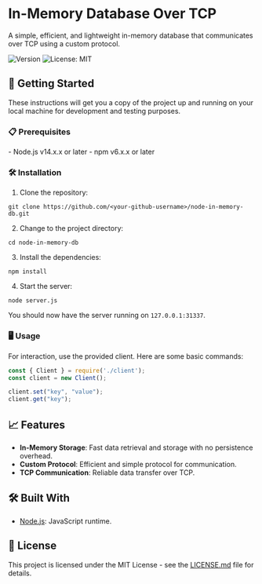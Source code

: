 # In-Memory Database Over TCP

A simple, efficient, and lightweight in-memory database that communicates over TCP using a custom protocol.

![Version](https://img.shields.io/badge/version-1.0.0-blue.svg?cacheSeconds=2592000)
![License: MIT](https://img.shields.io/badge/License-MIT-yellow.svg)

## 🚀 Getting Started

These instructions will get you a copy of the project up and running on your local machine for development and testing purposes.

### 📋 Prerequisites

\- Node.js v14.x.x or later
\- npm v6.x.x or later

### 🛠️ Installation

1. Clone the repository:
```
git clone https://github.com/<your-github-username>/node-in-memory-db.git
```

2. Change to the project directory:
```
cd node-in-memory-db
```

3. Install the dependencies:
```
npm install
```

4. Start the server:
```
node server.js
```

You should now have the server running on `127.0.0.1:31337`.

### 🖥️ Usage

For interaction, use the provided client. Here are some basic commands:

```javascript
const { Client } = require('./client');
const client = new Client();

client.set("key", "value");
client.get("key");
```

## 📈 Features

- **In-Memory Storage**: Fast data retrieval and storage with no persistence overhead.
- **Custom Protocol**: Efficient and simple protocol for communication.
- **TCP Communication**: Reliable data transfer over TCP.

## 🛠️ Built With

- [Node.js](https://nodejs.org/): JavaScript runtime.



## 📄 License

This project is licensed under the MIT License - see the [LICENSE.md](LICENSE.md) file for details.
